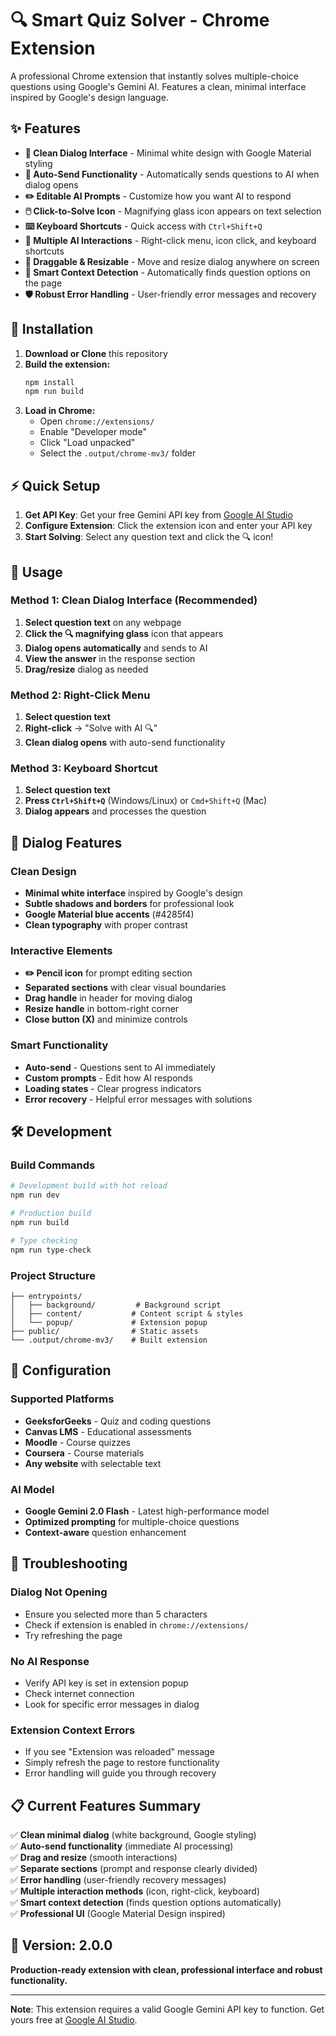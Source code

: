 # 🔍 Smart Quiz Solver - Chrome Extension

A professional Chrome extension that instantly solves multiple-choice questions using Google's Gemini AI. Features a clean, minimal interface inspired by Google's design language.

## ✨ Features

- **🎨 Clean Dialog Interface** - Minimal white design with Google Material styling
- **🚀 Auto-Send Functionality** - Automatically sends questions to AI when dialog opens
- **✏️ Editable AI Prompts** - Customize how you want AI to respond
- **🖱️ Click-to-Solve Icon** - Magnifying glass icon appears on text selection
- **⌨️ Keyboard Shortcuts** - Quick access with `Ctrl+Shift+Q`
- **🤖 Multiple AI Interactions** - Right-click menu, icon click, and keyboard shortcuts
- **📱 Draggable & Resizable** - Move and resize dialog anywhere on screen
- **🎯 Smart Context Detection** - Automatically finds question options on the page
- **🛡️ Robust Error Handling** - User-friendly error messages and recovery

## 🚀 Installation

1. **Download or Clone** this repository
2. **Build the extension:**
   ```bash
   npm install
   npm run build
   ```
3. **Load in Chrome:**
   - Open `chrome://extensions/`
   - Enable "Developer mode"
   - Click "Load unpacked"
   - Select the `.output/chrome-mv3/` folder

## ⚡ Quick Setup

1. **Get API Key**: Get your free Gemini API key from [Google AI Studio](https://makersuite.google.com/app/apikey)
2. **Configure Extension**: Click the extension icon and enter your API key
3. **Start Solving**: Select any question text and click the 🔍 icon!

## 📖 Usage

### **Method 1: Clean Dialog Interface (Recommended)**
1. **Select question text** on any webpage
2. **Click the 🔍 magnifying glass** icon that appears
3. **Dialog opens automatically** and sends to AI
4. **View the answer** in the response section
5. **Drag/resize** dialog as needed

### **Method 2: Right-Click Menu**
1. **Select question text**
2. **Right-click** → "Solve with AI 🔍"
3. **Clean dialog opens** with auto-send functionality

### **Method 3: Keyboard Shortcut**
1. **Select question text**
2. **Press `Ctrl+Shift+Q`** (Windows/Linux) or `Cmd+Shift+Q` (Mac)
3. **Dialog appears** and processes the question

## 🎨 Dialog Features

### **Clean Design**
- **Minimal white interface** inspired by Google's design
- **Subtle shadows and borders** for professional look
- **Google Material blue accents** (#4285f4)
- **Clean typography** with proper contrast

### **Interactive Elements**
- **✏️ Pencil icon** for prompt editing section
- **Separated sections** with clear visual boundaries
- **Drag handle** in header for moving dialog
- **Resize handle** in bottom-right corner
- **Close button (X)** and minimize controls

### **Smart Functionality**
- **Auto-send** - Questions sent to AI immediately
- **Custom prompts** - Edit how AI responds
- **Loading states** - Clear progress indicators
- **Error recovery** - Helpful error messages with solutions

## 🛠️ Development

### **Build Commands**
```bash
# Development build with hot reload
npm run dev

# Production build
npm run build

# Type checking
npm run type-check
```

### **Project Structure**
```
├── entrypoints/
│   ├── background/         # Background script
│   ├── content/           # Content script & styles
│   └── popup/             # Extension popup
├── public/                # Static assets
└── .output/chrome-mv3/    # Built extension
```

## 🔧 Configuration

### **Supported Platforms**
- **GeeksforGeeks** - Quiz and coding questions
- **Canvas LMS** - Educational assessments
- **Moodle** - Course quizzes
- **Coursera** - Course materials
- **Any website** with selectable text

### **AI Model**
- **Google Gemini 2.0 Flash** - Latest high-performance model
- **Optimized prompting** for multiple-choice questions
- **Context-aware** question enhancement

## 🚨 Troubleshooting

### **Dialog Not Opening**
- Ensure you selected more than 5 characters
- Check if extension is enabled in `chrome://extensions/`
- Try refreshing the page

### **No AI Response**
- Verify API key is set in extension popup
- Check internet connection
- Look for specific error messages in dialog

### **Extension Context Errors**
- If you see "Extension was reloaded" message
- Simply refresh the page to restore functionality
- Error handling will guide you through recovery

## 📋 Current Features Summary

✅ **Clean minimal dialog** (white background, Google styling)  
✅ **Auto-send functionality** (immediate AI processing)  
✅ **Drag and resize** (smooth interactions)  
✅ **Separate sections** (prompt and response clearly divided)  
✅ **Error handling** (user-friendly recovery messages)  
✅ **Multiple interaction methods** (icon, right-click, keyboard)  
✅ **Smart context detection** (finds question options automatically)  
✅ **Professional UI** (Google Material Design inspired)  

## 🎯 Version: 2.0.0

**Production-ready extension with clean, professional interface and robust functionality.**

---

**Note**: This extension requires a valid Google Gemini API key to function. Get yours free at [Google AI Studio](https://makersuite.google.com/app/apikey). 